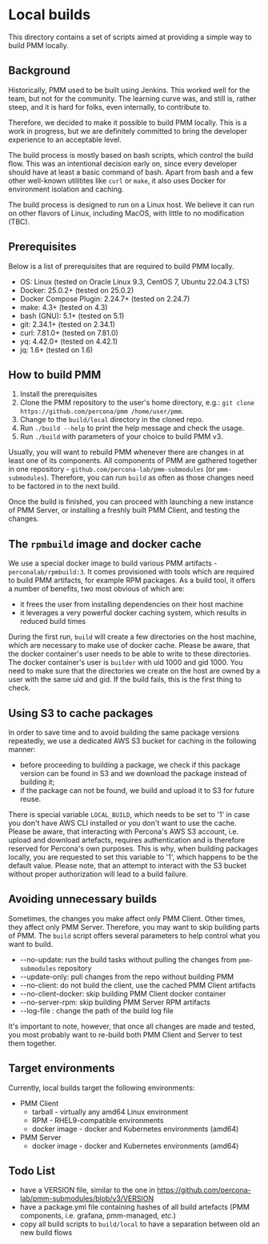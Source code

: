# Local builds

This directory contains a set of scripts aimed at providing a simple way to build PMM locally.

## Background

Historically, PMM used to be built using Jenkins. This worked well for the team, but not for the community. The learning curve was, and still is, rather steep, and it is hard for folks, even internally, to contribute to.

Therefore, we decided to make it possible to build PMM locally. This is a work in progress, but we are definitely committed to bring the developer experience to an acceptable level.

The build process is mostly based on bash scripts, which control the build flow. This was an intentional decision early on, since every developer should have at least a basic command of bash. Apart from bash and a few other well-known utilitites like `curl` or `make`, it also uses Docker for environment isolation and caching.

The build process is designed to run on a Linux host. We believe it can run on other flavors of Linux, including MacOS, with little to no modification (TBC).


## Prerequisites

Below is a list of prerequisites that are required to build PMM locally.

- OS: Linux (tested on Oracle Linux 9.3, CentOS 7, Ubuntu 22.04.3 LTS)
- Docker: 25.0.2+ (tested on 25.0.2)
- Docker Compose Plugin: 2.24.7+ (tested on 2.24.7)
- make: 4.3+ (tested on 4.3)
- bash (GNU): 5.1+ (tested on 5.1)
- git: 2.34.1+ (tested on 2.34.1)
- curl: 7.81.0+ (tested on 7.81.0)
- yq: 4.42.0+ (tested on 4.42.1)
- jq: 1.6+ (tested on 1.6)


## How to build PMM

1. Install the prerequisites
2. Clone the PMM repository to the user's home directory, e.g.: `git clone https://github.com/percona/pmm /home/user/pmm`. 
3. Change to the `build/local` directory in the cloned repo.
4. Run `./build --help` to print the help message and check the usage.
5. Run `./build` with parameters of your choice to build PMM v3.

Usually, you will want to rebuild PMM whenever there are changes in at least one of its components. All components of PMM are gathered together in one repository - `github.com/percona-lab/pmm-submodules` (or `pmm-submodules`). Therefore, you can run `build` as often as those changes need to be factored in to the next build.

Once the build is finished, you can proceed with launching a new instance of PMM Server, or installing a freshly built PMM Client, and testing the changes.


## The `rpmbuild` image and docker cache

We use a special docker image to build various PMM artifacts - `perconalab/rpmbuild:3`. It comes provisioned with tools which are required to build PMM artifacts, for example RPM packages. As a build tool, it offers a number of benefits, two most obvious of which are:

- it frees the user from installing dependencies on their host machine
- it leverages a very powerful docker caching system, which results in reduced build times

During the first run, `build` will create a few directories on the host machine, which are necessary to make use of docker cache. Please be aware, that the docker container's user needs to be able to write to these directories. The docker container's user is `builder` with uid 1000 and gid 1000. You need to make sure that the directories we create on the host are owned by a user with the same uid and gid. If the build fails, this is the first thing to check.

## Using S3 to cache packages

In order to save time and to avoid building the same package versions repeatedly, we use a dedicated AWS S3 bucket for caching in the following manner:

- before proceeding to building a package, we check if this package version can be found in S3 and we download the package instead of building it;
- if the package can not be found, we build and upload it to S3 for future reuse.

There is special variable `LOCAL_BUILD`, which needs to be set to '1' in case you don't have AWS CLI installed or you don't want to use the cache. Please be aware, that interacting with Percona's AWS S3 account, i.e. upload and download artefacts, requires authentication and is therefore reserved for Percona's own purposes. This is why, when building packages locally, you are requested to set this variable to '1', which happens to be the default value. Please note, that an attempt to interact with the S3 bucket without proper authorization will lead to a build failure.

## Avoiding unnecessary builds

Sometimes, the changes you make affect only PMM Client. Other times, they affect only PMM Server. Therefore, you may want to skip building parts of PMM. The `build` script offers several parameters to help control what you want to build.

* --no-update: run the build tasks without pulling the changes from `pmm-submodules` repository
* --update-only: pull changes from the repo without building PMM
* --no-client: do not build the client, use the cached PMM Client artifacts
* --no-client-docker: skip building PMM Client docker container
* --no-server-rpm: skip building PMM Server RPM artifacts
* --log-file <path>: change the path of the build log file

It's important to note, however, that once all changes are made and tested, you most probably want to re-build both PMM Client and Server to test them together.


## Target environments

Currently, local builds target the following environments:
- PMM Client
  - tarball - virtually any amd64 Linux environment
  - RPM - RHEL9-compatible environments
  - docker image - docker and Kubernetes environments (amd64)
- PMM Server
  - docker image - docker and Kubernetes environments (amd64)


## Todo List

* have a VERSION file, similar to the one in https://github.com/percona-lab/pmm-submodules/blob/v3/VERSION
* have a package.yml file containing hashes of all build artefacts (PMM components, i.e. grafana, pmm-managed, etc.)
* copy all build scripts to `build/local` to have a separation between old an new build flows
